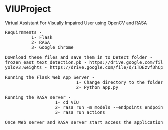 # VIUProject
Virtual Assistant For Visually Impaired User using OpenCV and RASA
<pre>
Requirnments -
          1- Flask
          2- RASA
          3- Google Chrome

Download these files and save them in to Detect folder -
frozen_east_text_detection.pb - https://drive.google.com/file/d/1mH7g9xZgAy6hcfgwes_pBB2jgvq6YsSH/view?usp=sharing
yolov3.weights - https://drive.google.com/file/d/1TDEzvfDhCpibxUt2i4ThQniyoey_8ex2/view?usp=sharing

Running the Flask Web App Server -
                           1- Change directory to the folder
                           2- Python app.py
                   
Running the RASA server -
                   1- cd VIU 
                   2- rasa run -m models --endpoints endpoints.yml --port 5002 --credentials credentials.yml
                   3- rasa run actions
 
Once Web server and RASA server start access the application on - http://localhost:5000/detection
</pre>
